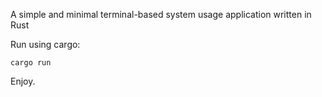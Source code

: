 A simple and minimal terminal-based system usage application written in Rust

Run using cargo:
```
cargo run
```
Enjoy.
